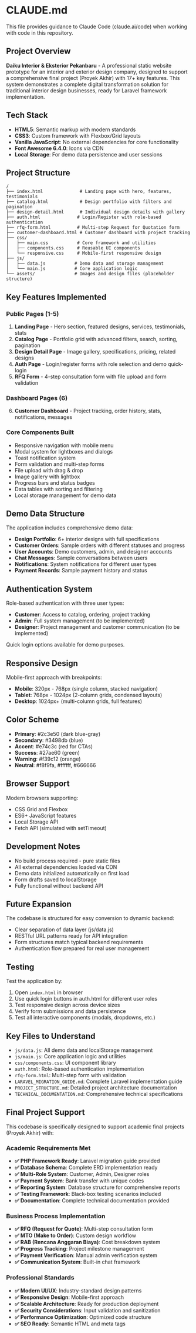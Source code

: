 # CLAUDE.md

This file provides guidance to Claude Code (claude.ai/code) when working with code in this repository.

## Project Overview

**Daiku Interior & Eksterior Pekanbaru** - A professional static website prototype for an interior and exterior design company, designed to support a comprehensive final project (Proyek Akhir) with 17+ key features. This system demonstrates a complete digital transformation solution for traditional interior design businesses, ready for Laravel framework implementation.

## Tech Stack

- **HTML5**: Semantic markup with modern standards
- **CSS3**: Custom framework with Flexbox/Grid layouts
- **Vanilla JavaScript**: No external dependencies for core functionality
- **Font Awesome 6.4.0**: Icons via CDN
- **Local Storage**: For demo data persistence and user sessions

## Project Structure

```
/
├── index.html              # Landing page with hero, features, testimonials
├── catalog.html            # Design portfolio with filters and pagination
├── design-detail.html      # Individual design details with gallery
├── auth.html              # Login/Register with role-based authentication
├── rfq-form.html          # Multi-step Request for Quotation form
├── customer-dashboard.html # Customer dashboard with project tracking
├── css/
│   ├── main.css           # Core framework and utilities
│   ├── components.css     # Reusable UI components
│   └── responsive.css     # Mobile-first responsive design
├── js/
│   ├── data.js           # Demo data and storage management
│   └── main.js           # Core application logic
└── assets/               # Images and design files (placeholder structure)
```

## Key Features Implemented

### Public Pages (1-5)
1. **Landing Page** - Hero section, featured designs, services, testimonials, stats
2. **Catalog Page** - Portfolio grid with advanced filters, search, sorting, pagination
3. **Design Detail Page** - Image gallery, specifications, pricing, related designs
4. **Auth Page** - Login/register forms with role selection and demo quick-login
5. **RFQ Form** - 4-step consultation form with file upload and form validation

### Dashboard Pages (6)
6. **Customer Dashboard** - Project tracking, order history, stats, notifications, messages

### Core Components Built
- Responsive navigation with mobile menu
- Modal system for lightboxes and dialogs
- Toast notification system
- Form validation and multi-step forms
- File upload with drag & drop
- Image gallery with lightbox
- Progress bars and status badges
- Data tables with sorting and filtering
- Local storage management for demo data

## Demo Data Structure

The application includes comprehensive demo data:
- **Design Portfolio**: 6+ interior designs with full specifications
- **Customer Orders**: Sample orders with different statuses and progress
- **User Accounts**: Demo customers, admin, and designer accounts
- **Chat Messages**: Sample conversations between users
- **Notifications**: System notifications for different user types
- **Payment Records**: Sample payment history and status

## Authentication System

Role-based authentication with three user types:
- **Customer**: Access to catalog, ordering, project tracking
- **Admin**: Full system management (to be implemented)
- **Designer**: Project management and customer communication (to be implemented)

Quick login options available for demo purposes.

## Responsive Design

Mobile-first approach with breakpoints:
- **Mobile**: 320px - 768px (single column, stacked navigation)
- **Tablet**: 768px - 1024px (2-column grids, condensed layouts)  
- **Desktop**: 1024px+ (multi-column grids, full features)

## Color Scheme

- **Primary**: #2c3e50 (dark blue-gray)
- **Secondary**: #3498db (blue)
- **Accent**: #e74c3c (red for CTAs)
- **Success**: #27ae60 (green)
- **Warning**: #f39c12 (orange)
- **Neutral**: #f8f9fa, #ffffff, #666666

## Browser Support

Modern browsers supporting:
- CSS Grid and Flexbox
- ES6+ JavaScript features
- Local Storage API
- Fetch API (simulated with setTimeout)

## Development Notes

- No build process required - pure static files
- All external dependencies loaded via CDN
- Demo data initialized automatically on first load
- Form drafts saved to localStorage
- Fully functional without backend API

## Future Expansion

The codebase is structured for easy conversion to dynamic backend:
- Clear separation of data layer (js/data.js)
- RESTful URL patterns ready for API integration
- Form structures match typical backend requirements
- Authentication flow prepared for real user management

## Testing

Test the application by:
1. Open `index.html` in browser
2. Use quick login buttons in auth.html for different user roles
3. Test responsive design across device sizes
4. Verify form submissions and data persistence
5. Test all interactive components (modals, dropdowns, etc.)

## Key Files to Understand

- `js/data.js`: All demo data and localStorage management
- `js/main.js`: Core application logic and utilities
- `css/components.css`: UI component library
- `auth.html`: Role-based authentication implementation
- `rfq-form.html`: Multi-step form with validation
- `LARAVEL_MIGRATION_GUIDE.md`: Complete Laravel implementation guide
- `PROJECT_STRUCTURE.md`: Detailed project architecture documentation
- `TECHNICAL_DOCUMENTATION.md`: Comprehensive technical specifications

## Final Project Support

This codebase is specifically designed to support academic final projects (Proyek Akhir) with:

### Academic Requirements Met
- **✅ PHP Framework Ready**: Laravel migration guide provided
- **✅ Database Schema**: Complete ERD implementation ready
- **✅ Multi-Role System**: Customer, Admin, Designer roles
- **✅ Payment System**: Bank transfer with unique codes
- **✅ Reporting System**: Database structure for comprehensive reports
- **✅ Testing Framework**: Black-box testing scenarios included
- **✅ Documentation**: Complete technical documentation provided

### Business Process Implementation
- **✅ RFQ (Request for Quote)**: Multi-step consultation form
- **✅ MTO (Make to Order)**: Custom design workflow
- **✅ RAB (Rencana Anggaran Biaya)**: Cost breakdown system
- **✅ Progress Tracking**: Project milestone management
- **✅ Payment Verification**: Manual admin verification system
- **✅ Communication System**: Built-in chat framework

### Professional Standards
- **✅ Modern UI/UX**: Industry-standard design patterns
- **✅ Responsive Design**: Mobile-first approach
- **✅ Scalable Architecture**: Ready for production deployment
- **✅ Security Considerations**: Input validation and sanitization
- **✅ Performance Optimization**: Optimized code structure
- **✅ SEO Ready**: Semantic HTML and meta tags